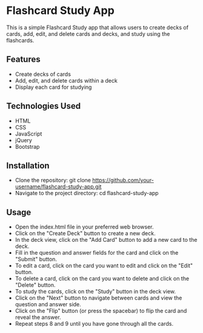 # Flashcard Study App
This is a simple Flashcard Study app that allows users to create decks of cards, add, edit, and delete cards and decks, and study using the flashcards.

## Features
- Create decks of cards
- Add, edit, and delete cards within a deck
- Display each card for studying

## Technologies Used
- HTML
- CSS
- JavaScript
- jQuery
- Bootstrap

## Installation
- Clone the repository: git clone https://github.com/your-username/flashcard-study-app.git
- Navigate to the project directory: cd flashcard-study-app

## Usage
- Open the index.html file in your preferred web browser.
- Click on the "Create Deck" button to create a new deck.
- In the deck view, click on the "Add Card" button to add a new card to the deck.
- Fill in the question and answer fields for the card and click on the "Submit" button.
- To edit a card, click on the card you want to edit and click on the "Edit" button.
- To delete a card, click on the card you want to delete and click on the "Delete" button.
- To study the cards, click on the "Study" button in the deck view.
- Click on the "Next" button to navigate between cards and view the question and answer side.
- Click on the "Flip" button (or press the spacebar) to flip the card and reveal the answer.
- Repeat steps 8 and 9 until you have gone through all the cards.


